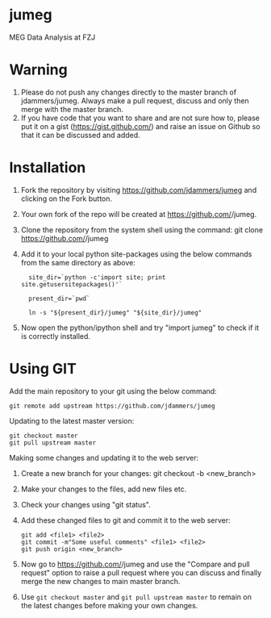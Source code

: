 jumeg
=====

MEG Data Analysis at FZJ

Warning
=======

1. Please do not push any changes directly to the master branch of jdammers/jumeg. Always make a pull request, discuss and only then merge with the master branch.
2. If you have code that you want to share and are not sure how to, please put it on a gist (https://gist.github.com/) and raise an issue on Github so that it can be discussed and added.

Installation
============

1. Fork the repository by visiting https://github.com/jdammers/jumeg and clicking on the Fork button. 
2. Your own fork of the repo will be created at https://github.com/<yourname>/jumeg.
3. Clone the repository from the system shell using the command:
   git clone https://github.com/<yourname>/jumeg
4. Add it to your local python site-packages using the below commands from the same directory as above:

   ```   site_dir=`python -c'import site; print site.getusersitepackages()'` ```

   ```   present_dir=`pwd` ```
   
   ```   ln -s "${present_dir}/jumeg" "${site_dir}/jumeg"   ```
   
5. Now open the python/ipython shell and try "import jumeg" to check if it is correctly installed. 
   

Using GIT
=============

Add the main repository to your git using the below command:
   ```
   git remote add upstream https://github.com/jdammers/jumeg
   ```
Updating to the latest master version:
   ```
   git checkout master
   git pull upstream master
   ```
Making some changes and updating it to the web server: 

1. Create a new branch for your changes:
   git checkout -b <new_branch>

2. Make your changes to the files, add new files etc. 

3. Check your changes using "git status". 

4. Add these changed files to git and commit it to the web server:
   ```
   git add <file1> <file2>
   git commit -m"Some useful comments" <file1> <file2>
   git push origin <new_branch>
   ```
5. Now go to https://github.com/<yourname>/jumeg and use the "Compare and pull request" option to raise a pull request where you can discuss and finally merge the new changes to main master branch. 

6. Use ```git checkout master``` and ```git pull upstream master``` to remain on the latest changes before making your own changes. 
